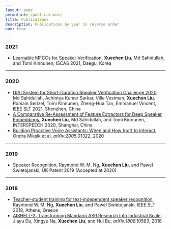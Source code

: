 ```yaml
---
layout: page
permalink: /publications/
title: Publications
description: Publications by year in reverse order
nav: true
---
```


### 2021
* [Learnable MFCCs for Speaker Verification](https://hal.inria.fr/hal-03139532), **Xuechen Liu**, Md Sahidullah, and Tomi Kinnunen, ISCAS 2021, Daegu, Korea

-------------------
### 2020

* [UIAI System for Short-Duration Speaker Verification Challenge 2020](https://arxiv.org/abs/2007.13118), Md Sahidullah, Achintya Kumar Sarkar, Ville Vestman, **Xuechen Liu**, Romain Serizel, Tomi Kinnunen, Zheng-Hua Tan, Emmanuel Vincent, IEEE SLT 2021, Shenzhen, China
* [A Comparative Re-Assessment of Feature Extractors for Deep Speaker Embeddings](https://arxiv.org/abs/2007.15283), **Xuechen Liu**, Md Sahidullah, and Tomi Kinnunen, INTERSPEECH 2020, Shanghai, China
* [Building Proactive Voice Assistants: When and How (not) to Interact](https://arxiv.org/abs/2005.01322), Ondra Miksik et al, *arXiv:2005.01322*, 2020

-------------------
### 2019

* Speaker Recognition, Raymond W. M. Ng, **Xuechen Liu**, and Pawel Swietojanski, UK Patent 2019 (Accepted at 2020)

-------------------
### 2018

* [Teacher-student training for text-independent speaker recognition](https://ieeexplore.ieee.org/document/8639564), Raymond W. M. Ng, **Xuechen Liu**, and Pawel Swietojanski, IEEE SLT 2018, Athens, Greece
* [AISHELL-2: Transforming Mandarin ASR Research Into Industrial Scale](https://arxiv.org/abs/1808.10583), Jiayu Du, Xingyu Na, **Xuechen Liu**, and Hui Bu, *arXiv:1808.10583*, 2018